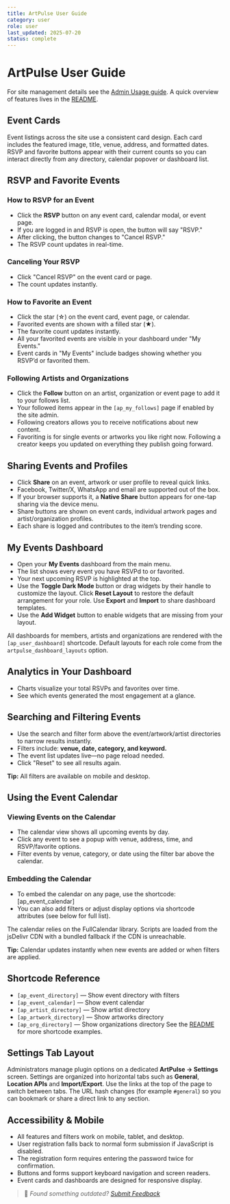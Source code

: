 ```yaml
---
title: ArtPulse User Guide
category: user
role: user
last_updated: 2025-07-20
status: complete
---
```

# ArtPulse User Guide

For site management details see the [Admin Usage guide](../admin/admin-usage.md). A quick
overview of features lives in the [README](../README.md).

## Event Cards

Event listings across the site use a consistent card design. Each card includes
the featured image, title, venue, address, and formatted dates. RSVP and
favorite buttons appear with their current counts so you can interact directly
from any directory, calendar popover or dashboard list.

## RSVP and Favorite Events

### How to RSVP for an Event

- Click the **RSVP** button on any event card, calendar modal, or event page.
- If you are logged in and RSVP is open, the button will say "RSVP."
- After clicking, the button changes to "Cancel RSVP."
- The RSVP count updates in real-time.

### Canceling Your RSVP

- Click "Cancel RSVP" on the event card or page.
- The count updates instantly.

### How to Favorite an Event

- Click the star (☆) on the event card, event page, or calendar.
- Favorited events are shown with a filled star (★).
- The favorite count updates instantly.
- All your favorited events are visible in your dashboard under "My Events."
- Event cards in "My Events" include badges showing whether you RSVP’d or favorited them.

### Following Artists and Organizations
- Click the **Follow** button on an artist, organization or event page to add it to your follows list.
- Your followed items appear in the `[ap_my_follows]` page if enabled by the site admin.
- Following creators allows you to receive notifications about new content.
- Favoriting is for single events or artworks you like right now. Following a creator keeps you updated on everything they publish going forward.

## Sharing Events and Profiles

- Click **Share** on an event, artwork or user profile to reveal quick links.
- Facebook, Twitter/X, WhatsApp and email are supported out of the box.
- If your browser supports it, a **Native Share** button appears for one-tap sharing via the device menu.
- Share buttons are shown on event cards, individual artwork pages and artist/organization profiles.
- Each share is logged and contributes to the item’s trending score.

## My Events Dashboard

- Open your **My Events** dashboard from the main menu.
- The list shows every event you have RSVPd to or favorited.
- Your next upcoming RSVP is highlighted at the top.
- Use the **Toggle Dark Mode** button or drag widgets by their handle to customize the layout. Click **Reset Layout** to restore the default arrangement for your role. Use **Export** and **Import** to share dashboard templates.
- Use the **Add Widget** button to enable widgets that are missing from your layout.

All dashboards for members, artists and organizations are rendered with the `[ap_user_dashboard]` shortcode. Default layouts for each role come from the `artpulse_dashboard_layouts` option.

## Analytics in Your Dashboard

- Charts visualize your total RSVPs and favorites over time.
- See which events generated the most engagement at a glance.


## Searching and Filtering Events

- Use the search and filter form above the event/artwork/artist directories to narrow results instantly.
- Filters include: **venue, date, category, and keyword.**
- The event list updates live—no page reload needed.
- Click "Reset" to see all results again.

**Tip:** All filters are available on mobile and desktop.

## Using the Event Calendar

### Viewing Events on the Calendar

- The calendar view shows all upcoming events by day.
- Click any event to see a popup with venue, address, time, and RSVP/favorite options.
- Filter events by venue, category, or date using the filter bar above the calendar.

### Embedding the Calendar

- To embed the calendar on any page, use the shortcode:
[ap_event_calendar]
- You can also add filters or adjust display options via shortcode attributes (see below for full list).

The calendar relies on the FullCalendar library. Scripts are loaded from the jsDelivr CDN with a bundled fallback if the CDN is unreachable.

**Tip:** Calendar updates instantly when new events are added or when filters are applied.

## Shortcode Reference

- `[ap_event_directory]` — Show event directory with filters
- `[ap_event_calendar]` — Show event calendar
- `[ap_artist_directory]` — Show artist directory
- `[ap_artwork_directory]` — Show artworks directory
- `[ap_org_directory]` — Show organizations directory
See the [README](../README.md) for more shortcode examples.

## Settings Tab Layout

Administrators manage plugin options on a dedicated **ArtPulse → Settings**
screen. Settings are organized into horizontal tabs such as **General**,
**Location APIs** and **Import/Export**. Use the links at the top of the page to
switch between tabs. The URL hash changes (for example `#general`) so you can
bookmark or share a direct link to any section.

## Accessibility & Mobile

- All features and filters work on mobile, tablet, and desktop.
- User registration falls back to normal form submission if JavaScript is disabled.
- The registration form requires entering the password twice for confirmation.
- Buttons and forms support keyboard navigation and screen readers.
- Event cards and dashboards are designed for responsive display.

> 💬 *Found something outdated? [Submit Feedback](../../feedback.md)*
